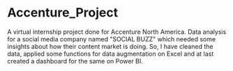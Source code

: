 # Accenture_Project
A virtual internship project done for Accenture North America. 
Data analysis for a social media company named "SOCIAL BUZZ" which needed some insights about how their content market is doing. 
So, I have cleaned the data, applied some functions for data augmentation on Excel and at last created a dashboard for the same on Power BI.
